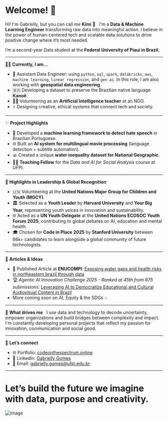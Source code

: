 # Welcome! 👋

Hi! I'm Gabrielly, but you can call me **Kimi** 🧩  
I'm a **Data & Machine Learning Engineer** transforming raw data into meaningful action. I believe in the power of human-centered tech and scalable data solutions to drive positive change where it’s most needed.

I’m a second-year Data student at the **Federal University of Piauí in Brazil**.

---

👩‍💻 **Currently, I am...**  
- 💼 Assistant Data Engineer: using `python`, `sql`, `spark`, `databricks`, `aws`, `machine learning`, `linear regression`, and `gen ai`. In this role, I am also working with **geospatial data engineering**.
- 🇧🇷 Developing a dataset to preserve the Brazilian native language **Kanoê**.
- 🧑‍🏫 Volunteering as an **Artificial Intelligence teacher** at an NGO.
- ⚡ Designing creative, ethical systems that connect tech and society.

---

✨ **Project Highlights**  
- 🤖 Developed a **machine learning framework to detect hate speech** in Brazilian Portuguese.
- 🌐 Built an **AI system for multilingual movie processing** (language detection + subtitle automation).  
- 📊 Created a unique **water inequality dataset for National Geographic**.
- 👨‍🏫 **Teaching Fellow** for the *Data and AI for Social Analysis* course at UFPI.

---

🌟 **Highlights in Leadership & Global Recognition**  
- 🇺🇳 Volunteering at the **United Nations Major Group for Children and Youth (MGCY)**.
- 🏛️ Selected as a **Youth Leader** by **Harvard University** and **Your Big Year**, representing youth voices in innovation and sustainability.
- 🌐 Acted as a **UN Youth Delegate** at the **United Nations ECOSOC Youth Forum 2025**, contributing to global debates on AI, education and mental health.  
- 🎓 Chosen for **Code in Place 2025** by **Stanford University** between 66k+ candidates to learn alongside a global community of future technologists.

---

📝 **Articles & Ideas**  
- 📄 Published Article at **ENUCOMPI**: [Exposing water gaps and health risks in northeastern brazil through data](https://sol.sbc.org.br/index.php/enucompi/article/view/35664)
- 🏆 *Agentic AI Innovation Challenge 2025 - Ranked at 45th from 675 submissions*: [Leveraging AI to Democratize Educational and Cultural Audiovisual Content in Brazil](https://app.readytensor.ai/publications/leveraging-ai-to-democratize-educational-and-cultural-audiovisual-content-in-brazil-fgMYzppOwsdM)  
- More coming soon on AI, Equity & the SDGs 💡

---

🧠 **What drives me**  
I use data and technology to decode uncertainty, empower organizations and build bridges between complexity and impact. I'm constantly developing personal projects that reflect my passion for innovation, communication and social good.

---

💬 **Let’s connect**  
- 🌐 Portfolio: [codeonthespectrum.online](https://codeonthespectrum.online)  
- 💼 LinkedIn: [Gabrielly Gomes](https://br.linkedin.com/in/gabrielly-gomes-ml?trk=profile-badge)  
- 📧 Email: [gabrielly.gomes@ufpi.edu.br](mailto:gabrielly.gomes@ufpi.edu.br)

---

# Let’s build the future we imagine with data, purpose and creativity.
![image](https://github.com/user-attachments/assets/b4e32ab2-a9a4-4eb7-a61e-4a1f0abfd859)
